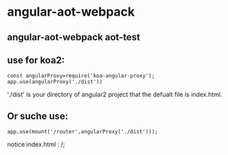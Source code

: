 # angular-aot-webpack
angular-aot-webpack
aot-test
-----
use for koa2:
-----
    const angularProxy=require('koa-angular-proxy');
    app.use(angularProxy('./dist'))

'./dist' is your directory of angular2 project that the defualt file is index.html.

Or suche use:
-----
    app.use(mount('/router',angularProxy('./dist')));

notice:index.html : /<base href='/router/' />;

